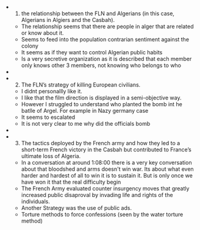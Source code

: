 - 1. the relationship between the FLN and Algerians (in this case, Algerians in Algiers and the Casbah).
	- The relationship seems that there are people in alger that are related or know about it.
	- Seems to feed into the population contrarian sentiment against the colony
	- It seems as if they want to control Algerian public habits
	- Is a very secretive organization as it is described that each member only knows other 3 members, not knowing who belongs to who
-
- 2. The FLN’s strategy of killing European civilians.
	- I didnt personallly like it.
	- I like that the film direction is displayed in a semi-objective way.
	- However I struggled to understand who planted the bomb int he batlle of Argel. For example in Nazy germany case
	- It seems to escalated
	- It is not very clear to me why did the officials bomb
-
- 3. The tactics deployed by the French army and how they led to a short-term French victory in the Casbah but contributed to France’s ultimate loss of Algeria.
	- In a conversation at around 1:08:00 there is a very key conversation about that bloodshed and arms doesn't win war. Its about what even harder and hardest of all to win it is to sustain it. But is only once we have won it that the real difficulty begin
	- The French Army evaluated counter insurgency moves that greatly increased public disaproval by invading life and rights of the individuals.
	- Another Strategy was the use of public ads.
	- Torture methods to force confessions (seen by the water torture method)